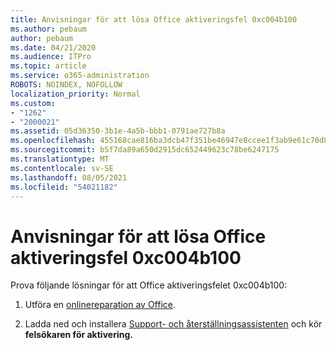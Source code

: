 ```yaml
---
title: Anvisningar för att lösa Office aktiveringsfel 0xc004b100
ms.author: pebaum
author: pebaum
ms.date: 04/21/2020
ms.audience: ITPro
ms.topic: article
ms.service: o365-administration
ROBOTS: NOINDEX, NOFOLLOW
localization_priority: Normal
ms.custom:
- "1262"
- "2000021"
ms.assetid: 05d36350-3b1e-4a5b-bbb1-0791ae727b8a
ms.openlocfilehash: 455168cae816ba3dcb47f351be46947e8ccee1f3ab9e61c70d82d49e5279ef85
ms.sourcegitcommit: b5f7da89a650d2915dc652449623c78be6247175
ms.translationtype: MT
ms.contentlocale: sv-SE
ms.lasthandoff: 08/05/2021
ms.locfileid: "54021182"
---
```

# <a name="steps-to-resolve-office-activation-error-0xc004b100"></a>Anvisningar för att lösa Office aktiveringsfel 0xc004b100

Prova följande lösningar för att Office aktiveringsfelet 0xc004b100:
  
1. Utföra en [onlinereparation av Office](https://support.office.com/article/7821d4b6-7c1d-4205-aa0e-a6b40c5bb88b).

2. Ladda ned och installera [Support- och återställningsassistenten](https://aka.ms/SARA-OfficeActivation-Alchemy) och kör **felsökaren för aktivering.**
